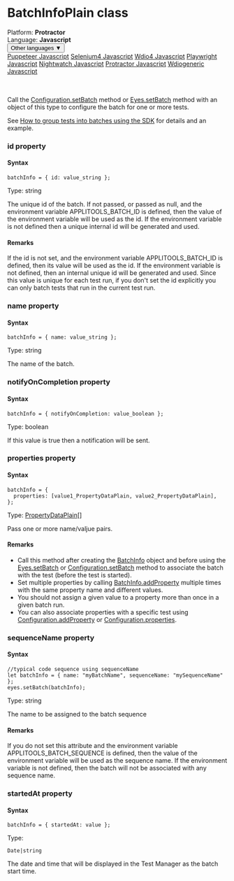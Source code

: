 # BatchInfoPlain class
<div class='platform-bar-container-div'><div class='platform-bar-div'>Platform:  <b> Protractor</b>
</div><div class='platform-bar-div'>Language: <b>Javascript</b></div><div class='dropdown-button-container-div'><button class='sdk-language-dropdown-button'>Other languages ▼</button><div class='dropdown-content'>
<a href='../../puppeteer/javascript/batchinfoplain'>Puppeteer Javascript</a>
<a href='../../selenium4/javascript/batchinfoplain'>Selenium4 Javascript</a>
<a href='../../wdio4/javascript/batchinfoplain'>Wdio4 Javascript</a>
<a href='../../playwright/javascript/batchinfoplain'>Playwright Javascript</a>
<a href='../../nightwatch/javascript/batchinfoplain'>Nightwatch Javascript</a>
<a href='../../protractor/javascript/batchinfoplain'>Protractor Javascript</a>
<a href='../../wdiogeneric/javascript/batchinfoplain'>Wdiogeneric Javascript</a>
</div></div><br /><br /></div>




Call the [Configuration.setBatch](./configuration#setbatch-method) method or [Eyes.setBatch](./eyes#setbatch-method) method with an object of this type to configure the batch for one or more tests.

See [How to group tests into batches using the SDK](https://applitools.com/docs/topics/working-with-test-batches/how-to-group-tests-into-batches.html) for details and an example.


### id property
#### Syntax


    batchInfo = { id: value_string };
    

Type: string

The unique id of the batch. If not passed, or passed as null, and the environment variable APPLITOOLS_BATCH_ID is defined, then the value of the environment variable will be used as the id. If the environment variable is not defined then a unique internal id will be generated and used.

#### Remarks


If the id is not set, and the environment variable APPLITOOLS_BATCH_ID is defined, then its value will be used as the id. If the environment variable is not defined, then an internal unique id will be generated and used. Since this value is unique for each test run, if you don't set the id explicitly you can only batch tests that run in the current test run.

### name property
#### Syntax


    batchInfo = { name: value_string };
    

Type: string

The name of the batch.

### notifyOnCompletion property
#### Syntax


    batchInfo = { notifyOnCompletion: value_boolean };
    

Type: boolean

If this value is true then a notification will be sent.

### properties property
#### Syntax


    batchInfo = {
      properties: [value1_PropertyDataPlain, value2_PropertyDataPlain],
    };
    

Type: [PropertyDataPlain](./propertydataplain)\[\]

Pass one or more name/valjue pairs.

#### Remarks


*   Call this method after creating the [BatchInfo](./batchinfo) object and before using the [Eyes.setBatch](./eyes#setbatch-method) or [Configuration.setBatch](./configuration#setbatch-method) method to associate the batch with the test (before the test is started).
*   Set multiple properties by calling [BatchInfo.addProperty](./batchinfo#addproperty-method) multiple times with the same property name and different values.
*   You should not assign a given value to a property more than once in a given batch run.
*   You can also associate properties with a specific test using [Configuration.addProperty](./configuration#addproperty-method) or [Configuration.properties](#properties-property).

### sequenceName property
#### Syntax


    //typical code sequence using sequenceName
    let batchInfo = { name: "myBatchName", sequenceName: "mySequenceName" };
    eyes.setBatch(batchInfo);
    

Type: string

The name to be assigned to the batch sequence

#### Remarks


If you do not set this attribute and the environment variable APPLITOOLS_BATCH_SEQUENCE is defined, then the value of the environment variable will be used as the sequence name. If the environment variable is not defined, then the batch will not be associated with any sequence name.

### startedAt property
#### Syntax


    batchInfo = { startedAt: value };
    

Type: 

    Date|string

The date and time that will be displayed in the Test Manager as the batch start time.
